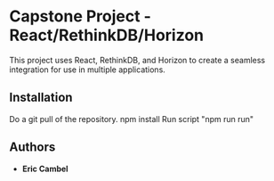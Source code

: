 Capstone Project - React/RethinkDB/Horizon
===========================================

This project uses React, RethinkDB, and Horizon to create a seamless integration for use in multiple applications.

## Installation
Do a git pull of the repository.
npm install
Run script "npm run run"

## Authors
- **Eric Cambel**
